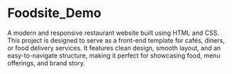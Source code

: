 # Foodsite_Demo
A modern and responsive restaurant website built using HTML and CSS. This project is designed to serve as a front-end template for cafés, diners, or food delivery services. It features clean design, smooth layout, and an easy-to-navigate structure, making it perfect for showcasing food, menu offerings, and brand story.
